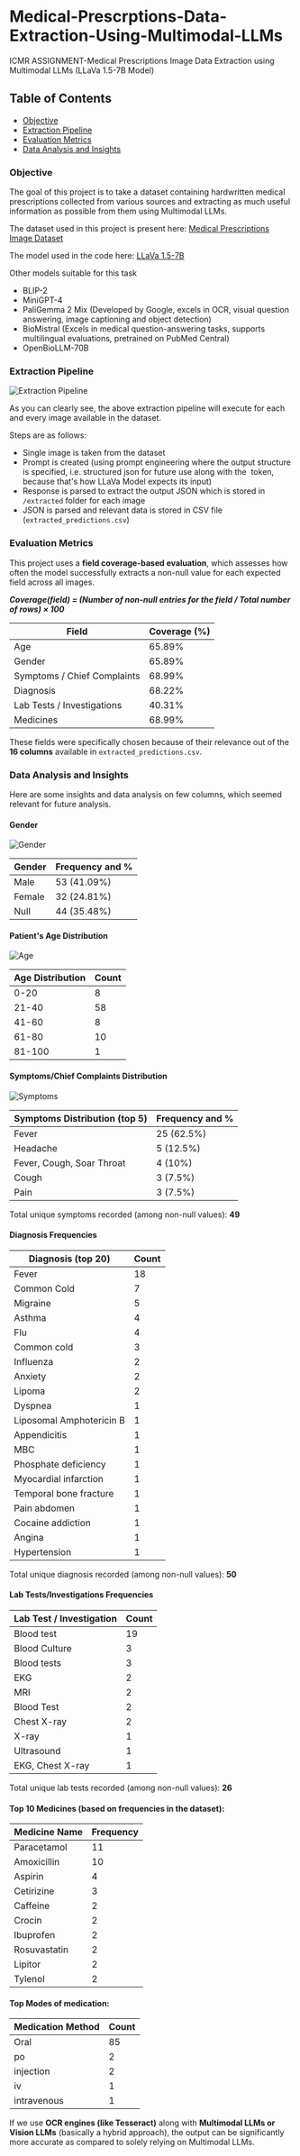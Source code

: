 # Medical-Prescrptions-Data-Extraction-Using-Multimodal-LLMs
ICMR ASSIGNMENT-Medical Prescriptions Image Data Extraction using Multimodal LLMs (LLaVa 1.5-7B Model)

## Table of Contents

- [Objective](#objective)
- [Extraction Pipeline](#extraction-pipeline)
- [Evaluation Metrics](#evaluation-metrics)
- [Data Analysis and Insights](#data-analysis-and-insights)

### Objective
The goal of this project is to take a dataset containing hardwritten medical prescriptions collected from various sources and extracting as much useful information as possible from them using Multimodal LLMs.

The dataset used in this project is present here: [Medical Prescriptions Image Dataset](https://www.kaggle.com/datasets/mehaksingal/illegible-medical-prescription-images-dataset)

The model used in the code here: [LLaVa 1.5-7B](https://huggingface.co/llava-hf/llava-1.5-7b-hf)

Other models suitable for this task
- BLIP-2
- MiniGPT-4
- PaliGemma 2 Mix (Developed by Google, excels in OCR, visual question answering, image captioning and object detection)
- BioMistral (Excels in medical question-answering tasks, supports multilingual evaluations, pretrained on PubMed Central)
- OpenBioLLM-70B

### Extraction Pipeline

![Extraction Pipeline](/photos/pipeline.png)

As you can clearly see, the above extraction pipeline will execute for each and every image available in the dataset. 

Steps are as follows:
- Single image is taken from the dataset
- Prompt is created (using prompt engineering where the output structure is specified, i.e. structured json for future use along with the <image> token, because that's how LLaVa Model expects its input)
- Response is parsed to extract the output JSON which is stored in `/extracted` folder for each image
- JSON is parsed and relevant data is stored in CSV file (`extracted_predictions.csv`)

### Evaluation Metrics

This project uses a **field coverage-based evaluation**, which assesses how often the model successfully extracts a non-null value for each expected field across all images.

***Coverage(field) = (Number of non-null entries for the field / Total number of rows) × 100***

| Field                         | Coverage (%) |
|------------------------------|---------------|
| Age                          | 65.89%        |
| Gender                       | 65.89%        |
| Symptoms / Chief Complaints  | 68.99%        |
| Diagnosis                    | 68.22%        |
| Lab Tests / Investigations   | 40.31%        |
| Medicines                    | 68.99%        |

These fields were specifically chosen because of their relevance out of the **16 columns** available in `extracted_predictions.csv`.

### Data Analysis and Insights

Here are some insights and data analysis on few columns, which seemed relevant for future analysis.

#### Gender

![Gender](/photos/gender.png)

| Gender                         | Frequency and % |
|------------------------------|---------------|
| Male                          | 53 (41.09%)        |
| Female                       | 32 (24.81%)        |
| Null                       | 44 (35.48%)        |

#### Patient's Age Distribution

![Age](/photos/age.png)

| Age Distribution                         | Count |
|------------------------------|---------------|
| 0-20                          | 8        |
| 21-40                       | 58        |
| 41-60                       | 8        |
| 61-80                       | 10        |
| 81-100                       | 1        |

#### Symptoms/Chief Complaints Distribution

![Symptoms](/photos/symptoms.png)

| Symptoms Distribution (top 5)                         | Frequency and % |
|------------------------------|---------------|
| Fever                          | 25 (62.5%)        |
| Headache                       | 5 (12.5%)        |
| Fever, Cough, Soar Throat                       | 4 (10%)        |
| Cough                       | 3 (7.5%)        |
| Pain                       | 3 (7.5%)        |

Total unique symptoms recorded (among non-null values): **49**

#### Diagnosis Frequencies

| Diagnosis (top 20)                    | Count |
|-----------------------------|-------|
| Fever                       | 18    |
| Common Cold                 | 7     |
| Migraine                    | 5     |
| Asthma                      | 4     |
| Flu                         | 4     |
| Common cold                 | 3     |
| Influenza                   | 2     |
| Anxiety                     | 2     |
| Lipoma                      | 2     |
| Dyspnea                     | 1     |
| Liposomal Amphotericin B    | 1     |
| Appendicitis                | 1     |
| MBC                         | 1     |
| Phosphate deficiency        | 1     |
| Myocardial infarction       | 1     |
| Temporal bone fracture      | 1     |
| Pain abdomen                | 1     |
| Cocaine addiction           | 1     |
| Angina                      | 1     |
| Hypertension                | 1     |

Total unique diagnosis recorded (among non-null values): **50**

#### Lab Tests/Investigations Frequencies

| Lab Test / Investigation   | Count |
|----------------------------|-------|
| Blood test                 | 19    |
| Blood Culture              | 3     |
| Blood tests                | 3     |
| EKG                        | 2     |
| MRI                        | 2     |
| Blood Test                 | 2     |
| Chest X-ray                | 2     |
| X-ray                      | 1     |
| Ultrasound                 | 1     |
| EKG, Chest X-ray           | 1     |

Total unique lab tests recorded (among non-null values): **26**

#### Top 10 Medicines (based on frequencies in the dataset):

| Medicine Name   | Frequency |
|-----------------|-----------|
| Paracetamol     | 11        |
| Amoxicillin     | 10        |
| Aspirin         | 4         |
| Cetirizine      | 3         |
| Caffeine        | 2         |
| Crocin          | 2         |
| Ibuprofen       | 2         |
| Rosuvastatin    | 2         |
| Lipitor         | 2         |
| Tylenol         | 2         |

#### Top Modes of medication:

| Medication Method  |  Count  |
|--------------------|---------|
| Oral  |  85  |
| po  |  2  |
| injection  |  2  |
| iv  |  1  |
| intravenous  |  1  |


If we use **OCR engines (like Tesseract)** along with **Multimodal LLMs or Vision LLMs** (basically a hybrid approach), the output can be significantly more accurate as compared to solely relying on Multimodal LLMs.

